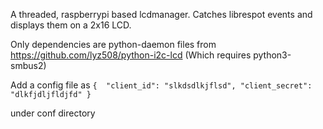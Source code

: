 A threaded, raspberrypi based lcdmanager. Catches librespot events and displays them on a 2x16 LCD. 

Only dependencies are python-daemon files from https://github.com/lyz508/python-i2c-lcd (Which requires python3-smbus2)

Add a config file as
    ```
       { 
          "client_id": "slkdsdlkjflsd",
          "client_secret": "dlkfjdljfldjfd"
       }
    ```

under conf directory


